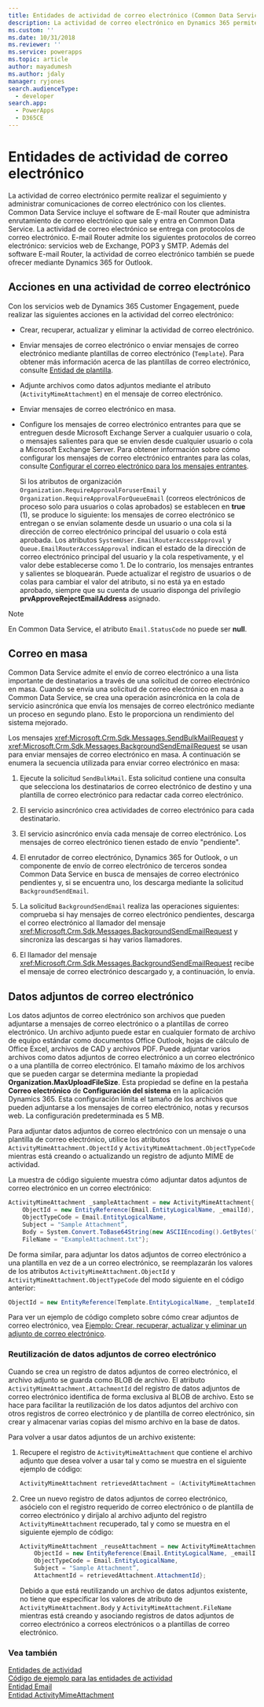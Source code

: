 ```yaml
---
title: Entidades de actividad de correo electrónico (Common Data Service) | Microsoft Docs
description: La actividad de correo electrónico en Dynamics 365 permite realizar el seguimiento y administrar comunicaciones de correo electrónico con los clientes.
ms.custom: ''
ms.date: 10/31/2018
ms.reviewer: ''
ms.service: powerapps
ms.topic: article
author: mayadumesh
ms.author: jdaly
manager: ryjones
search.audienceType:
  - developer
search.app:
  - PowerApps
  - D365CE
---
```

# <a name="email-activity-entities"></a>Entidades de actividad de correo electrónico

La actividad de correo electrónico permite realizar el seguimiento y administrar comunicaciones de correo electrónico con los clientes. Common Data Service incluye el software de E-mail Router que administra enrutamiento de correo electrónico que sale y entra en Common Data Service. La actividad de correo electrónico se entrega con protocolos de correo electrónico. E-mail Router admite los siguientes protocolos de correo electrónico: servicios web de Exchange, POP3 y SMTP. Además del software E-mail Router, la actividad de correo electrónico también se puede ofrecer mediante Dynamics 365 for Outlook.  
  
<a name="Actions"></a>   

## <a name="actions-on-an-email-activity"></a>Acciones en una actividad de correo electrónico  
 Con los servicios web de Dynamics 365 Customer Engagement, puede realizar las siguientes acciones en la actividad del correo electrónico:  
  
- Crear, recuperar, actualizar y eliminar la actividad de correo electrónico.  
  
- Enviar mensajes de correo electrónico o enviar mensajes de correo electrónico mediante plantillas de correo electrónico (`Template`). Para obtener más información acerca de las plantillas de correo electrónico, consulte [Entidad de plantilla](/reference/entities/template.md).  
  
- Adjunte archivos como datos adjuntos mediante el atributo (`ActivityMimeAttachment`) en el mensaje de correo electrónico.  
  
- Enviar mensajes de correo electrónico en masa.  
  
- Configure los mensajes de correo electrónico entrantes para que se entreguen desde Microsoft Exchange Server a cualquier usuario o cola, o mensajes salientes para que se envíen desde cualquier usuario o cola a Microsoft Exchange Server. Para obtener información sobre cómo configurar los mensajes de correo electrónico entrantes para las colas, consulte [Configurar el correo electrónico para los mensajes entrantes](/dynamics365/customer-engagement/developer/configure-email-incoming-messages).  
  
   Si los atributos de organización `Organization.RequireApprovalForuserEmail` y `Organization.RequireApprovalForQueueEmail` (correos electrónicos de proceso solo para usuarios o colas aprobados) se establecen en **true** (1), se produce lo siguiente: los mensajes de correo electrónico se entregan o se envían solamente desde un usuario o una cola si la dirección de correo electrónico principal del usuario o cola está aprobada. Los atributos `SystemUser.EmailRouterAccessApproval` y `Queue.EmailRouterAccessApproval` indican el estado de la dirección de correo electrónico principal del usuario y la cola respetivamente, y el valor debe establecerse como 1. De lo contrario, los mensajes entrantes y salientes se bloquearán. Puede actualizar el registro de usuarios o de colas para cambiar el valor del atributo, si no está ya en estado aprobado, siempre que su cuenta de usuario disponga del privilegio **prvApproveRejectEmailAddress** asignado.
  
> [!NOTE]
>  En Common Data Service, el atributo `Email.StatusCode` no puede ser **null**.  
  
<a name="BulkE-Mail"></a>   

## <a name="bulk-email"></a>Correo en masa  
 Common Data Service admite el envío de correo electrónico a una lista importante de destinatarios a través de una solicitud de correo electrónico en masa. Cuando se envía una solicitud de correo electrónico en masa a Common Data Service, se crea una operación asincrónica en la cola de servicio asincrónica que envía los mensajes de correo electrónico mediante un proceso en segundo plano. Esto le proporciona un rendimiento del sistema mejorado.  
  
 Los mensajes <xref:Microsoft.Crm.Sdk.Messages.SendBulkMailRequest> y <xref:Microsoft.Crm.Sdk.Messages.BackgroundSendEmailRequest> se usan para enviar mensajes de correo electrónico en masa. A continuación se enumera la secuencia utilizada para enviar correo electrónico en masa:  
  
1. Ejecute la solicitud `SendBulkMail`. Esta solicitud contiene una consulta que selecciona los destinatarios de correo electrónico de destino y una plantilla de correo electrónico para redactar cada correo electrónico.  
  
2. El servicio asincrónico crea actividades de correo electrónico para cada destinatario.  
  
3. El servicio asincrónico envía cada mensaje de correo electrónico. Los mensajes de correo electrónico tienen estado de envío "pendiente".  
  
4. El enrutador de correo electrónico, Dynamics 365 for Outlook, o un componente de envío de correo electrónico de terceros sondea Common Data Service en busca de mensajes de correo electrónico pendientes y, si se encuentra uno, los descarga mediante la solicitud `BackgroundSendEmail`.  
  
5. La solicitud `BackgroundSendEmail` realiza las operaciones siguientes: comprueba si hay mensajes de correo electrónico pendientes, descarga el correo electrónico al llamador del mensaje <xref:Microsoft.Crm.Sdk.Messages.BackgroundSendEmailRequest> y sincroniza las descargas si hay varios llamadores.  
  
6. El llamador del mensaje <xref:Microsoft.Crm.Sdk.Messages.BackgroundSendEmailRequest> recibe el mensaje de correo electrónico descargado y, a continuación, lo envía.  
  
<a name="E-MailAttachments"></a>   
## <a name="email-attachments"></a>Datos adjuntos de correo electrónico  
 Los datos adjuntos de correo electrónico son archivos que pueden adjuntarse a mensajes de correo electrónico o a plantillas de correo electrónico. Un archivo adjunto puede estar en cualquier formato de archivo de equipo estándar como documentos Office Outlook, hojas de cálculo de Office Excel, archivos de CAD y archivos PDF. Puede adjuntar varios archivos como datos adjuntos de correo electrónico a un correo electrónico o a una plantilla de correo electrónico. El tamaño máximo de los archivos que se pueden cargar se determina mediante la propiedad **Organization.MaxUploadFileSize**. Esta propiedad se define en la pestaña **Correo electrónico** de **Configuración del sistema** en la aplicación Dynamics 365. Esta configuración limita el tamaño de los archivos que pueden adjuntarse a los mensajes de correo electrónico, notas y recursos web. La configuración predeterminada es 5 MB. 
  
 Para adjuntar datos adjuntos de correo electrónico con un mensaje o una plantilla de correo electrónico, utilice los atributos `ActivityMimeAttachment.ObjectId` y `ActivityMimeAttachment.ObjectTypeCode` mientras está creando o actualizando un registro de adjunto MIME de actividad.  
  
 La muestra de código siguiente muestra cómo adjuntar datos adjuntos de correo electrónico en un correo electrónico:  
  
```csharp  
ActivityMimeAttachment _sampleAttachment = new ActivityMimeAttachment{  
    ObjectId = new EntityReference(Email.EntityLogicalName, _emailId),  
    ObjectTypeCode = Email.EntityLogicalName,  
    Subject = "Sample Attachment”,  
    Body = System.Convert.ToBase64String(new ASCIIEncoding().GetBytes("Example Attachment")),  
    FileName = "ExampleAttachment.txt"};  
```  
  
 De forma similar, para adjuntar los datos adjuntos de correo electrónico a una plantilla en vez de a un correo electrónico, se reemplazarán los valores de los atributos `ActivityMimeAttachment.ObjectId` y `ActivityMimeAttachment.ObjectTypeCode` del modo siguiente en el código anterior:  
  
```csharp  
ObjectId = new EntityReference(Template.EntityLogicalName, _templateId), ObjectTypeCode = Template.EntityLogicalName,  
```  
  
 Para ver un ejemplo de código completo sobre cómo crear adjuntos de correo electrónico, vea [Ejemplo: Crear, recuperar, actualizar y eliminar un adjunto de correo electrónico](/dynamics365/customer-engagement/developer/sample-create-retrieve-update-delete-email-attachment).  
  
### <a name="reusing-email-attachments"></a>Reutilización de datos adjuntos de correo electrónico  
 Cuando se crea un registro de datos adjuntos de correo electrónico, el archivo adjunto se guarda como BLOB de archivo. El atributo `ActivityMimeAttachment.AttachmentId` del registro de datos adjuntos de correo electrónico identifica de forma exclusiva al BLOB de archivo. Esto se hace para facilitar la reutilización de los datos adjuntos del archivo con otros registros de correo electrónico y de plantilla de correo electrónico, sin crear y almacenar varias copias del mismo archivo en la base de datos.  
  
 Para volver a usar datos adjuntos de un archivo existente:  
  
1.  Recupere el registro de `ActivityMimeAttachment` que contiene el archivo adjunto que desea volver a usar tal y como se muestra en el siguiente ejemplo de código:  
  
    ```csharp  
    ActivityMimeAttachment retrievedAttachment = (ActivityMimeAttachment)_serviceProxy.Retrieve(ActivityMimeAttachment.EntityLogicalName, _emailAttachmentId, new ColumnSet(true));  
    ```  
  
2.  Cree un nuevo registro de datos adjuntos de correo electrónico, asócielo con el registro requerido de correo electrónico o de plantilla de correo electrónico y diríjalo al archivo adjunto del registro `ActivityMimeAttachment` recuperado, tal y como se muestra en el siguiente ejemplo de código:  
  
    ```csharp  
    ActivityMimeAttachment _reuseAttachment = new ActivityMimeAttachment{  
        ObjectId = new EntityReference(Email.EntityLogicalName, _emailId),  
        ObjectTypeCode = Email.EntityLogicalName,  
        Subject = "Sample Attachment”,  
        AttachmentId = retrievedAttachment.AttachmentId};  
    ```  
  
     Debido a que está reutilizando un archivo de datos adjuntos existente, no tiene que especificar los valores de atributo de `ActivityMimeAttachment.Body` y `ActivityMimeAttachment.FileName` mientras está creando y asociando registros de datos adjuntos de correo electrónico a correos electrónicos o a plantillas de correo electrónico.  
  
### <a name="see-also"></a>Vea también  
 [Entidades de actividad](activity-entities.md)   
 [Código de ejemplo para las entidades de actividad](/dynamics365/customer-engagement/developer/sample-code-activity-entities)   
 [Entidad Email](/reference/entities/email.md)   
 [Entidad ActivityMimeAttachment](/reference/entities/activitymimeattachment.md)
